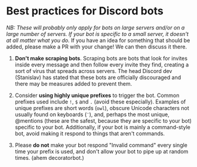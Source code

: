 # Best practices for Discord bots

*NB: These will probably only apply for bots on large servers and/or on a large number of servers. If your bot is specific to a small server, it doesn't at all matter what you do.* If you have an idea for something that should be added, please make a PR with your change! We can then discuss it there.

1. **Don't make scraping bots**. Scraping bots are bots that look for invites inside every message and then follow every invite they find, creating a sort of virus that spreads across servers. The head Discord dev (Stanislav) has stated that these bots are officially discouraged and there may be measures added to prevent them.

2. Consider **using highly unique prefixes** to trigger the bot. Common prefixes used include `!`, `$` and `.` (avoid these especially). Examples of unique prefixes are short words (`owl`), obscure Unicode characters not usually found on keyboards (`¨`), and, perhaps the most unique, @mentions (these are the safest, because they are specific to your bot) specific to your bot. Additionally, if your bot is mainly a command-style bot, avoid making it respond to things that aren't commands.

3. Please **do not** make your bot respond "Invalid command" every single time your prefix is used, and don't allow your bot to pipe up at random times. (ahem decoratorbot.)
